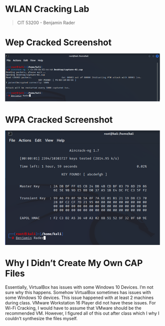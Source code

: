# WLAN Cracking Lab

> CIT 53200 - Benjamin Rader
> 

# Wep Cracked Screenshot

![Untitled](WLAN%20Cracking%20Lab/Untitled.png)

# WPA Cracked Screenshot

![Untitled](WLAN%20Cracking%20Lab/Untitled%201.png)

# Why I Didn’t Create My Own CAP Files

Essentially, VirtualBox has issues with some Windows 10 Devices.  I’m not sure why this happens. Somehow VirtualBox sometimes has issues with some Windows 10 devices. This issue happened with at least 2 machines during class.  VMware Workstation 16 Player did not have these issues. For Wi-Fi Cracking, I would have to assume that VMware should be the recommended VM.  However, I figured all of this out after class which I why I couldn’t synthesize the files myself.